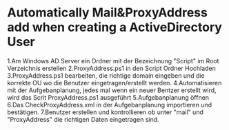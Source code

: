 # Automatically Mail&ProxyAddress add when creating a ActiveDirectory User
1.Am Windows AD Server ein Ordner mit der Bezeichnung "Script" im Root Verzeichnis erstellen
2.ProxyAddress.ps1 in den Script Ordner Hochladen
3.ProxyAddress.ps1 bearbeiten, die richtige domain eingeben und die korrekte OU wo die Benutzer eingetragen/erstellt werden.
4.Automatisieren mit der Aufgebanplanung, jedes mal wenn ein neuer Bentzer erstellt wird, wird das Scrit ProxyAddress.ps1 ausgeführt
5.Aufgebanplanung öffnen
6.Das CheckProxyAddress.xml in der Aufgebanplanung importieren und bestätigen.
7.Benutzer erstellen und kontrollieren ob unter "mail" und "ProxyAddress" die richtigen Daten eingetragen sind.


